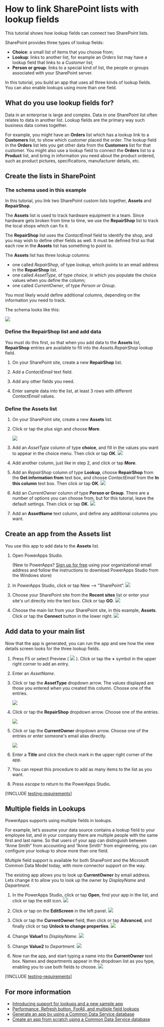 <properties
	pageTitle="Create relationships between SharePoint lists via lookup field | Microsoft PowerApps"
	description="Create relationships between SharePoint lists by using lookup fields."
	services="powerapps"
	documentationCenter="na"
	authors="RickSaling"
	manager="anneta"
	editor=""
	tags=""/>

<tags
   ms.service="powerapps"
   ms.devlang="na"
   ms.topic="article"
   ms.tgt_pltfrm="na"
   ms.workload="na"
   ms.date="01/05/2017"
   ms.author="ricksal"/>

# How to link SharePoint lists with lookup fields

This tutorial shows how lookup fields can connect two SharePoint lists.

SharePoint provides three types of lookup fields:

* **Choice**: a small list of items that you choose from;
* **Lookup**: links to another list, for example an *Orders* list may have a lookup field that links to a *Customer* list;
* **Person or group**: links to a special kind of list, the people or groups associated with your SharePoint server.

In this tutorial, you build an app that uses all three kinds of lookup fields. You can also  enable lookups using more than one field.

## What do you use lookup fields for?

Data in an enterprise is large and complex. Data in one SharePoint list often relates to data in another list. Lookup fields are the primary way such business data comes together.

For example, you might have an **Orders** list which has a lookup link to a **Customers** list, to show which customer placed the order. The lookup field in the **Orders** list lets you get other data from the **Customers** list for that customer. You might also use a lookup field to connect the **Orders** list to a **Product** list, and bring in information you need about the product ordered, such as product pictures, specifications, manufacturer details, etc.

## Create the lists in SharePoint

### The schema used in this example

In this tutorial, you link two SharePoint custom lists together, **Assets** and **RepairShop**.

The **Assets** list is used to track hardware equipment in a team. Since hardware gets broken from time to time, we use the **RepairShop** list to track the local shops which can fix it.

The **RepairShop** list uses the *ContactEmail* field to identify the shop, and you may wish to define other fields as well. It must be defined first so that each row in the **Assets** list has something to point to.

The **Assets** list has three lookup columns:
* one called *RepairShop*, of type *lookup*, which points to an email address in the **RepairShop** list.
* one called *AssetType*, of type *choice*, in which you populate the choice values when you define the column;
* one called *CurrentOwner*, of type *Person or Group*.

You most likely would define additional columns, depending on the information you need to track.

The schema looks like this:

![](./media/sharepoint-lookup-fields/sharepoint-schema.png)

### Define the RepairShop list and add data

You must do this first, so that when you add data to the **Assets** list, **RepairShop** entries are available to fill into the *Assets.RepairShop* lookup field.

1. On your SharePoint site, create a new **RepairShop** list.

2. Add a *ContactEmail* text field.

3. Add any other fields you need.

4. Enter sample data into the list, at least 3 rows with different *ContactEmail* values.

### Define the Assets list

1. On your SharePoint site, create a new **Assets** list.

2. Click or tap the plus sign and choose **More**.

	![](./media/sharepoint-lookup-fields/choose-more-type.png)

3. Add an *AssetType* column of type **choice**, and fill in the values you want to appear in the choice menu. Then click or tap **OK**.
![](./media/sharepoint-lookup-fields/define-choice-column.png)

4. Add another column, just like in step 2, and click or tap **More**.

5. Add an *RepairShop* column of type **Lookup**, choose **RepairShop** from the **Get information from** text box, and choose *ContactEmail* from the **In this column** text box. Then click or tap **OK**.
![](./media/sharepoint-lookup-fields/setup-lookup-column.png)

6. Add an *CurrentOwner* column of type **Person or Group**. There are a number of options you can choose from, but for this tutorial, leave the default settings. Then click or tap **OK**.
![](./media/sharepoint-lookup-fields/define-current-owner.png)

7. Add an **AssetName** text column, and define any additional columns you want.

## Create an app from the Assets list
You use this app to add data to the **Assets** list.
1. Open PowerApps Studio.

	(New to PowerApps? [Sign up for free](https://powerapps.microsoft.com) using your organizational email address and follow the instructions to download PowerApps Studio from the Windows store)

2. In PowerApps Studio, click or tap New --> ”SharePoint”.
![](./media/sharepoint-lookup-fields/create-app.png)

3. Choose your SharePoint site from the **Recent sites** list or enter your site's url directly into the text box. Click or tap **GO**.
![](./media/sharepoint-lookup-fields/choose-sharepoint-site.png)

4. Choose the main list from your SharePoint site, in this example, **Assets**. Click or tap the **Connect** button in the lower right.
![](./media/sharepoint-lookup-fields/choose-main-list.png)


## Add data to your main list
Now that the app is generated, you can run the app and see how the view details screen looks for the three lookup fields.

1. Press F5 or select Preview ( ![](./media/sharepoint-lookup-fields/preview.png) ). Click or tap the **+** symbol in the upper right corner to add an entry.

2. Enter an *AssetName*.

3. Click or tap the **AssetType** dropdown arrow. The values displayed are those you entered when you created this column. Choose one of the entries.

	![](./media/sharepoint-lookup-fields/fill-asset-type.png)

4. Click or tap the **RepairShop** dropdown arrow. Choose one of the entries.

	![](./media/sharepoint-lookup-fields/fill-repair-shop.png)

5. Click or tap the **CurrentOwner** dropdown arrow. Choose one of the entries or enter someone's email alias directly.

	![](./media/sharepoint-lookup-fields/choose-current-owner.png)

6. Enter a **Title** and click the check mark in the upper right corner of the app.

7. You can repeat this procedure to add as many items to the list as you want.

8. Press *escape* to return to the PowerApps Studio.

[!INCLUDE [testing-requirements](../includes/testing-requirements.md)]

<!--
[AZURE.INCLUDE[](../includes/testing-requirements.md)]
-->

## Multiple fields in Lookups

PowerApps supports using multiple fields in lookups.

For example, let’s assume your data source contains a lookup field to your employee list, and in your company there are multiple people with the same first and last name.  So that users of your app can distinguish between “Anne Smith” from accounting and “Anne Smith” from engineering, you can configure your lookup to show more than one field.

Multiple field support is available for both SharePoint and the Microsoft Common Data Model today, with more connector support on the way.

The existing app allows you to look up **CurrentOwner** by email address. Lets change it to allow you to look up the owner by *DisplayName* and *Department*.

1. In the PowerApps Studio, click or tap **Open**, find your app in the list, and click or tap the edit icon.
![](./media/sharepoint-lookup-fields/edit-app.png)

2. Click or tap on the **EditScreen** in the left panel.
![](./media/sharepoint-lookup-fields/choose-edit-screen.png)

3. Click or tap the **CurrentOwner** field, then click or tap **Advanced**, and finally click or tap **Unlock to change properties**.
![](./media/sharepoint-lookup-fields/enable-edits.png)

4. Change **Value1** to *DisplayName*.
![](./media/sharepoint-lookup-fields/change-value1.png)

5. Change **Value2** to *Department*.
![](./media/sharepoint-lookup-fields/change-value2.png)

6. Now run the app, and start typing a name into the **CurrentOwner** text box. Names and departments appear in the dropdown list as you type, enabling you to use both fields to choose.
![](./media/sharepoint-lookup-fields/multi-field-lookup.png)

[!INCLUDE [testing-requirements](../includes/testing-requirements.md)]
<!--
[AZURE.INCLUDE[](../includes/testing-requirements.md)]
-->

## For more information ##
- [Introducing support for lookups and a new sample app](https://powerapps.microsoft.com/en-us/blog/support-for-lookups/)
- [Performance, Refresh button, ForAll, and multiple field lookups](https://powerapps.microsoft.com/en-us/blog/performance-refresh-forall-multiple-field-lookups-531/)
- [Generate an app by using a Common Data Service database](data-platform-create-app.md)
- [Create an app from scratch using a Common Data Service database](data-platform-create-app-scratch.md)

